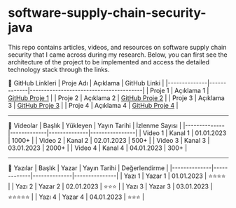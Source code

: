 # software-supply-chain-security-java
This repo contains articles, videos, and resources on software supply chain security that I came across during my research. Below, you can first see the architecture of the project to be implemented and access the detailed technology stack through the links.

🔗 GitHub Linkleri
| Proje Adı    | Açıklama    | GitHub Linki                           |
|--------------|-------------|----------------------------------------|
| Proje 1      | Açıklama 1  | [GitHub Proje 1](https://github.com/)  |
| Proje 2      | Açıklama 2  | [GitHub Proje 2](https://github.com/)  |
| Proje 3      | Açıklama 3  | [GitHub Proje 3](https://github.com/)  |
| Proje 4      | Açıklama 4  | [GitHub Proje 4](https://github.com/)  |

------------------------------------------------------------------------------

🎥 Videolar
| Başlık       | Yükleyen    | Yayın Tarihi | İzlenme Sayısı |
|--------------|-------------|--------------|----------------|
| Video 1      | Kanal 1     | 01.01.2023   | 1000+          |
| Video 2      | Kanal 2     | 02.01.2023   | 500+           |
| Video 3      | Kanal 3     | 03.01.2023   | 2000+          |
| Video 4      | Kanal 4     | 04.01.2023   | 300+           |

------------------------------------------------------------------------------
📝 Yazılar
| Başlık       | Yazar       | Yayın Tarihi | Değerlendirme |
|--------------|-------------|--------------|---------------|
| Yazı 1       | Yazar 1     | 01.01.2023   | ⭐⭐⭐⭐         |
| Yazı 2       | Yazar 2     | 02.01.2023   | ⭐⭐⭐           |
| Yazı 3       | Yazar 3     | 03.01.2023   | ⭐⭐⭐⭐⭐     |
| Yazı 4       | Yazar 4     | 04.01.2023   | ⭐⭐⭐           |
